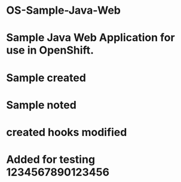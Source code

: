 # OS-Sample-Java-Web
# Sample Java Web Application for use in OpenShift.
# Sample created
# Sample noted
# created hooks modified
# Added for testing 1234567890123456
